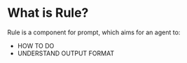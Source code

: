 <!-- ---
!-- title: 2024-12-27 23:18:28
!-- author: Yusuke Watanabe
!-- date: /home/ywatanabe/.emacs.d/lisp/llemacs/workspace/resources/prompt-templates/components/03_rules/README.md
!-- --- -->

# What is Rule?
Rule is a component for prompt, which aims for an agent to:
- HOW TO DO
- UNDERSTAND OUTPUT FORMAT